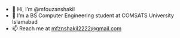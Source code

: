 - 👋 Hi, I’m @mfouzanshakil
- 🌱 I’m a BS Computer Engineering student at COMSATS University Islamabad
- 📫 Reach me at mfznshakil2222@gmail.com

<!---
mfouzanshakil/mfouzanshakil is a ✨ special ✨ repository because its `README.md` (this file) appears on your GitHub profile.
You can click the Preview link to take a look at your changes.
--->
